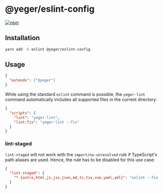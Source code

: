 # @yeger/eslint-config

[![npm](https://img.shields.io/npm/v/@yeger/eslint-config?color=a1b858&label=)](https://npmjs.com/package/@yeger/eslint-config)

## Installation

```bash
yarn add -D eslint @yeger/eslint-config
```

## Usage

```json
{
  "extends": ["@yeger"]
}
```

While using the standard `eslint` command is possible, the `yeger-lint` command automatically includes all supported files in the current directory:

```json
{
  "scripts": {
    "lint": "yeger-lint",
    "lint:fix": "yeger-lint --fix"
  }
}
```

### lint-staged

`lint-staged` will not work with the `import/no-unresolved` rule if TypeScript's path aliases are used.
Hence, the rule has to be disabled for this use case:

```json
{
  "lint-staged": {
    "*.{astro,html,js,jsx,json,md,ts,tsx,vue,yaml,yml}": "eslint --fix --rule 'import/no-unresolved: off'"
  }
}
```
